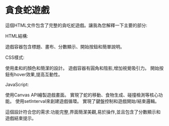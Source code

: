 # 貪食蛇遊戲
這個HTML文件包含了完整的貪吃蛇遊戲。讓我為您解釋一下主要的部分:

HTML結構:

遊戲容器包含標題、畫布、分數顯示、開始按鈕和簡單說明。


CSS樣式:

使用柔和的顏色和簡潔的設計。
遊戲容器有圓角和陰影,增加視覺吸引力。
開始按鈕有hover效果,提高互動性。


JavaScript:

使用Canvas API繪製遊戲畫面。
實現了蛇的移動、食物生成、碰撞檢測等核心功能。
使用setInterval來創建遊戲循環。
實現了鍵盤控制和遊戲開始/結束邏輯。



這個設計符合您的需求:功能完整,界面簡潔美觀,易於操作,並且包含了分數顯示和遊戲結束提示。
